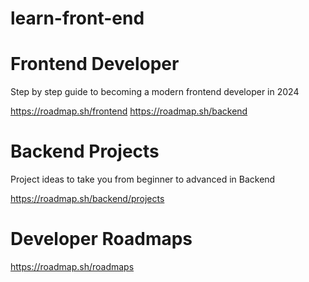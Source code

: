 # learn-front-end

# Frontend Developer
Step by step guide to becoming a modern frontend developer in 2024

https://roadmap.sh/frontend
https://roadmap.sh/backend


# Backend Projects
Project ideas to take you from beginner to advanced in Backend

https://roadmap.sh/backend/projects


# Developer Roadmaps

https://roadmap.sh/roadmaps
